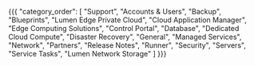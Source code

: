 {{{
  "category_order": [
    "Support",
    "Accounts & Users",
    "Backup",
    "Blueprints",
    "Lumen Edge Private Cloud",
    "Cloud Application Manager",
    "Edge Computing Solutions",
    "Control Portal",
    "Database",
    "Dedicated Cloud Compute",
    "Disaster Recovery",
    "General",
    "Managed Services",
    "Network",
    "Partners",
    "Release Notes",
    "Runner",
    "Security",
    "Servers",
    "Service Tasks",
    "Lumen Network Storage"
  ]
}}}
